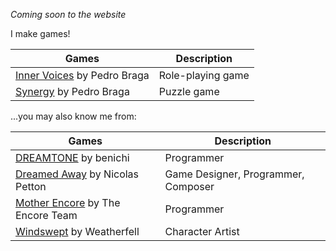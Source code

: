 *Coming soon to the website*

I make games!

| Games                                                          | Description       |
| -------------------------------------------------------------- | ----------------- |
| [Inner Voices](/inner-voices) by Pedro Braga                   | Role-playing game |
| [Synergy](https://mrpedrobraga.itch.io/synergy) by Pedro Braga | Puzzle game       |

...you may also know me from:

| Games                                                 | Description                         |
| ------------------------------------------------------------ | ----------------------------------- |
| [DREAMTONE](https://dreamtonegame.com) by benichi            | Programmer                          |
| [Dreamed Away](https://dreamedaway.com) by Nicolas Petton    | Game Designer, Programmer, Composer |
| [Mother Encore](https://motherencore.com) by The Encore Team | Programmer                          |
| [Windswept](https://weatherfell.carrd.co/) by Weatherfell    | Character Artist                    |
